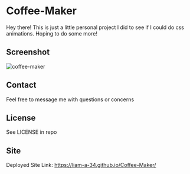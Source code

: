 # Coffee-Maker

Hey there! This is just a little personal project I did to see if I could do css animations.
Hoping to do some more!

## Screenshot

![coffee-maker](https://user-images.githubusercontent.com/113379247/226124592-7b065cd9-6064-4cdd-a37c-7e6a8722e5b1.PNG)

## Contact

Feel free to message me with questions or concerns

## License

See LICENSE in repo

## Site

Deployed Site Link: https://liam-a-34.github.io/Coffee-Maker/
